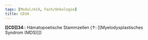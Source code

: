 ```yaml
---
tags: [Modul/m19, Fach/Onkologie]
title: CD34
---
```

**[[CD]]34**:: Hämatopoetische Stammzellen (↑: [[Myelodysplastisches Syndrom (MDS)]])